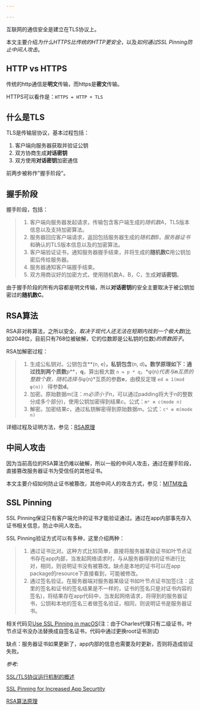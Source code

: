```yaml
---

---
```

互联网的通信安全是建立在TLS协议上。

本文主要介绍*为什么HTTPS比传统的HTTP更安全*，以及*如何通过SSL Pinning防止中间人攻击*。



## HTTP vs HTTPS

传统的http通信是**明文**传输，而https是**密文**传输。

HTTPS可以看作是：`HTTPS = HTTP + TLS`



## 什么是TLS

TLS是传输层协议，基本过程包括：

1. 客户端向服务器获取并验证公钥
2. 双方协商生成**对话密钥**
3. 双方使用**对话密钥**加密通信



前两步被称作"握手阶段"。



## 握手阶段

握手阶段，包括：

>1. 客户端向服务器发起请求，传输包含客户端生成的*随机数A*，TLS版本信息以及支持加密算法。
>2. 服务器回应客户端请求，返回包括服务器生成的*随机数B*，*服务器证书*和确认的TLS版本信息以及的加密算法。
>3. 客户端验证证书，通知服务器握手结束，并将生成的**随机数C**用公钥加密后传给服务器。
>4. 服务器通知客户端握手结束。
>5. 双方用商议好的加密方式，使用随机数A，B，C，生成**对话密钥**。



由于握手阶段的所有内容都是明文传输，所以**对话密钥**的安全主要取决于被公钥加密过的**随机数C**。



## RSA算法

RSA非对称算法，之所以安全，*取决于现代人还无法在短期内找到一个极大数*(比如2048位，目前只有768位被破解，它的位数即是公私钥的位数)*的质数因子*。

RSA加解密过程：

>1. 生成公私钥对。公钥包含**(n, e)**，私钥包含**(n, d)**。数学原理如下：通过找到两个质数**p**，**q**，算出极大数 `n = p * q`，*φ(n)*代表与**n**互质的整数个数，随机选择与*φ(n)*互质的参数**e**，由模反定理 `ed ≡ 1(mod φ(n)) ` 得参数**d**。
>2. 加密。原始数据*m*(注：*m必须小于n*，可以通过padding将大于n的整数分成多个部分)，使用公钥加密得到结果*c*。公式：`mᵉ ≡ c(mode n)`
>3. 解密。加密结果*c*，通过私钥解密得到原始数据*m*。公式：`cᵈ ≡ m(mode n)`

详细过程及证明方法，参见：[RSA原理][]



## 中间人攻击

因为当前高位的RSA算法仍难以破解，所以一般的中间人攻击，通过在握手阶段，直接篡改服务器证书为受信任的其他证书。

本文主要介绍如何防止证书被篡改，其他中间人的攻击方式，参见：[MITM攻击][]



## SSL Pinning

SSL Pinning保证只有客户端允许的证书才能验证通过。通过在app内部事先存入证书相关信息，防止中间人攻击。

SSL Pinning验证方式可以有多种，这里介绍两种：

> 1. 通过证书比对。这种方式比较简单，直接将服务器某级证书如叶节点证书存在app内部，当发起网络请求时，与从服务器得到的证书进行比对，相同，则说明证书没有被篡改。缺点是本地的证书可以在app package的resource下直接看到，可能被修改。
> 2. 通过签名验证。在服务器端对服务器某级证书如叶节点证书加签(注：这里的签名和证书的签名结果是不一样的，证书的签名只是对证书内容的签名)，将结果存在app代码中，当发起网络请求，将得到的服务器证书，公钥和本地的签名三者做签名验证，相同，则说明证书是服务器证书。

相关代码见[Use SSL Pinning in macOS][](注：由于Charles代理只有二级证书，叶节点证书没办法替换成自签名证书，代码中通过更换root证书测试)

缺点：服务器证书如果更新了，app内部的信息也需要及时更新，否则将造成验证失败。



*参考:*

[SSL/TLS协议运行机制的概述](http://www.ruanyifeng.com/blog/2014/02/ssl_tls.html)

[SSL Pinning for Increased App Securtity](https://possiblemobile.com/2013/03/ssl-pinning-for-increased-app-security/)

[RSA算法原理](http://www.ruanyifeng.com/blog/2013/06/rsa_algorithm_part_one.html)

[MITM攻击]: http://www.jianshu.com/p/a825de42ccbc
[Use SSL Pinning in macOS]: https://github.com/346285234/CQSSLPinning
[RSA原理]: http://www.ruanyifeng.com/blog/2013/06/rsa_algorithm_part_one.html